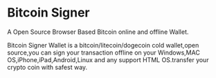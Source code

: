 Bitcoin Signer
=======

A Open Source Browser Based Bitcoin online and offline Wallet.

Bitcoin Signer Wallet is a bitcoin/litecoin/dogecoin cold wallet,open source,you can sign your transaction offline on your Windows,MAC OS,iPhone,iPad,Android,Linux and any support HTML OS.transfer your crypto coin with safest way.



